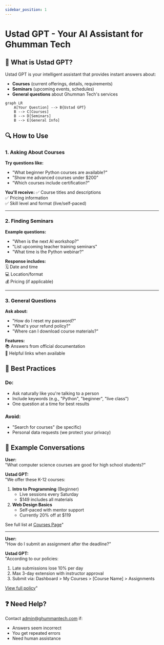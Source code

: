 ```yaml
---
sidebar_position: 1
---
```


# Ustad GPT - Your AI Assistant for Ghumman Tech

## 🤖 What is Ustad GPT?
Ustad GPT is your intelligent assistant that provides instant answers about:
- **Courses** (current offerings, details, requirements)
- **Seminars** (upcoming events, schedules)
- **General questions** about Ghumman Tech's services

```mermaid
graph LR
    A[Your Question] --> B{Ustad GPT}
    B --> C[Courses]
    B --> D[Seminars]
    B --> E[General Info]
```

## 🔍 How to Use

### 1. Asking About Courses
**Try questions like:**
- "What beginner Python courses are available?"
- "Show me advanced courses under $200"
- "Which courses include certification?"

**You'll receive:**
✅ Course titles and descriptions  
✅ Pricing information  
✅ Skill level and format (live/self-paced)  

---

### 2. Finding Seminars  
**Example questions:**
- "When is the next AI workshop?"
- "List upcoming teacher training seminars"
- "What time is the Python webinar?"

**Response includes:**  
🗓️ Date and time  
💻 Location/format  
💰 Pricing (if applicable)  

---

### 3. General Questions  
**Ask about:**
- "How do I reset my password?"
- "What's your refund policy?"
- "Where can I download course materials?"

**Features:**  
📚 Answers from official documentation  
🔗 Helpful links when available  

## 🎯 Best Practices

### Do:
- Ask naturally like you're talking to a person
- Include keywords (e.g., "Python", "beginner", "live class")
- One question at a time for best results

### Avoid:
- "Search for courses" (be specific)
- Personal data requests (we protect your privacy)

## 🚀 Example Conversations

**User:**  
"What computer science courses are good for high school students?"

**Ustad GPT:**  
"We offer these K-12 courses:  
1. **Intro to Programming** (Beginner)  
   - Live sessions every Saturday  
   - $149 includes all materials  
2. **Web Design Basics**  
   - Self-paced with mentor support  
   - Currently 20% off at $119  

See full list at [Courses Page](#)"

---

**User:**  
"How do I submit an assignment after the deadline?"

**Ustad GPT:**  
"According to our policies:  
1. Late submissions lose 10% per day  
2. Max 3-day extension with instructor approval  
3. Submit via: Dashboard > My Courses > [Course Name] > Assignments  

[View full policy](#)"

## ❓ Need Help?
Contact admin@ghummantech.com if:
- Answers seem incorrect
- You get repeated errors
- Need human assistance